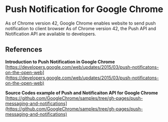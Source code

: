 # Push Notification for Google Chrome
As of Chrome version 42, Google Chrome enables website to send push notification to client browser As of Chrome version 42, the Push API and Notification API are available to developers.

## References
**Introduction to Push Notification in Google Chrome** [https://developers.google.com/web/updates/2015/03/push-notificatons-on-the-open-web](https://developers.google.com/web/updates/2015/03/push-notificatons-on-the-open-web)

**Source Codes example of Push and Notificaiton API for Google Chrome** [https://github.com/GoogleChrome/samples/tree/gh-pages/push-messaging-and-notifications](https://github.com/GoogleChrome/samples/tree/gh-pages/push-messaging-and-notifications)

